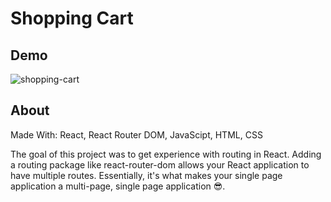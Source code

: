 # Shopping Cart

## Demo
![shopping-cart](https://user-images.githubusercontent.com/58009556/111526340-9f8c1280-872c-11eb-9eef-5c037ef12f8d.gif)

## About
Made With: React, React Router DOM, JavaScipt, HTML, CSS

The goal of this project was to get experience with routing in React.  Adding a routing package like react-router-dom allows your React application to have multiple routes.  Essentially, it's what makes your single page application a multi-page, single page application :sunglasses:.
